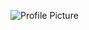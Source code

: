 ![Profile Picture]([[https://user-images.githubusercontent.com/29007658/228391012-c43d760d-b27c-4064-ae8b-b2fa32a47023.gif](https://www.google.com/url?sa=i&url=https%3A%2F%2Fwww.linkedin.com%2Fpub%2Fdir%2FJonathan%2FKise%2Fus-0-United-States&psig=AOvVaw0ioVXhGpaGcDJav8Kd8qGt&ust=1717287092517000&source=images&cd=vfe&opi=89978449&ved=0CBAQjRxqFwoTCKisorb0uIYDFQAAAAAdAAAAABAE)](https://github.com/JonathanKise/Profile-Picture/blob/main/1680218815402.jpeg))
